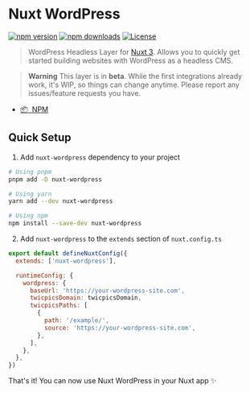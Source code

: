 # Nuxt WordPress

[![npm version][npm-version-src]][npm-version-href]
[![npm downloads][npm-downloads-src]][npm-downloads-href]
[![License][license-src]][license-href]

> WordPress Headless Layer for [Nuxt 3](https://nuxt.com). Allows you to quickly get started building websites with WordPress as a headless CMS.

> **Warning**
> This layer is in **beta**. While the first integrations already work, it's WIP, so things can change anytime.
> Please report any issues/feature requests you have.

- [📦 &nbsp;NPM](https://www.npmjs.com/package/nuxt-wordpress)

## Quick Setup

1. Add `nuxt-wordpress` dependency to your project

```bash
# Using pnpm
pnpm add -D nuxt-wordpress

# Using yarn
yarn add --dev nuxt-wordpress

# Using npm
npm install --save-dev nuxt-wordpress
```

2. Add `nuxt-wordpress` to the `extends` section of `nuxt.config.ts`

```js
export default defineNuxtConfig({
  extends: ['nuxt-wordpress'],

  runtimeConfig: {
    wordpress: {
      baseUrl: 'https://your-wordpress-site.com',
      twicpicsDomain: twicpicsDomain,
      twicpicsPaths: [
        {
          path: '/example/',
          source: 'https://your-wordpress-site.com',
        },
      ],
    },
  },
})
```

That's it! You can now use Nuxt WordPress in your Nuxt app ✨

<!-- Badges -->

[npm-version-src]: https://img.shields.io/npm/v/nuxt-calendly/latest.svg?style=flat&colorA=18181B&colorB=28CF8D
[npm-version-href]: https://npmjs.com/package/nuxt-calendly
[npm-downloads-src]: https://img.shields.io/npm/dm/nuxt-calendly.svg?style=flat&colorA=18181B&colorB=28CF8D
[npm-downloads-href]: https://npmjs.com/package/nuxt-calendly
[license-src]: https://img.shields.io/npm/l/nuxt-calendly.svg?style=flat&colorA=18181B&colorB=28CF8D
[license-href]: https://npmjs.com/package/nuxt-calendly
